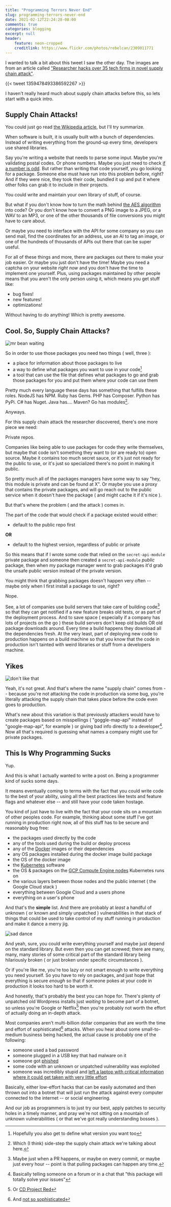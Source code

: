 ```yaml
---
title: "Programming Terrors Never End"
slug: programming-terrors-never-end
date: 2021-02-12T22:24:28-08:00
comments: true
categories: blogging
excerpt: null
header:
    feature: neon-cropped
    creditlink: https://www.flickr.com/photos/rebelcan/2309011771
---
```


I wanted to talk a bit about this tweet I saw the other day. The images are from
an article called ["Researcher hacks over 35 tech firms in novel supply chain attack"](https://www.bleepingcomputer.com/news/security/researcher-hacks-over-35-tech-firms-in-novel-supply-chain-attack/).

{{< tweet 1359478493386592267 >}}

I haven't really heard much about supply chain attacks before this, so lets
start with a quick intro.

## Supply Chain Attacks!

You could just go read [the Wikipedia
article](https://en.wikipedia.org/wiki/Supply_chain_attack), but I'll try
summarize.

When software is built, it is usually built with a bunch of
dependencies. Instead of writing everything from the ground-up every time,
developers use shared libraries. 

Say you're writing a website that needs to parse some input. Maybe you're
validating postal codes. Or phone numbers. Maybe you just need to check [if a
number is odd](https://www.npmjs.com/package/is-odd). But rather than writing
that code yourself, you go looking for a package. Someone else must have run
into this problem before, right? And if they were nice, they took their code,
bundled it up and put it where other folks can grab it to include in their
projects.

You could write and maintain your own library of stuff, of course.

But what if you don't know how to turn the math behind [the AES
algorithm](https://en.wikipedia.org/wiki/Advanced_Encryption_Standard) into
code? Or you don't know how to convert a PNG image to a JPEG, or a WAV to an
MP3, or one of the other thousands of file conversions you might have to care
about.

Or maybe you need to interface with the API for some company so you can send
mail, find the coordinates for an address, use an AI to tag an image, or one of
the hundreds of thousands of APIs out there that can be super useful.

For all of these things and more, there are packages out there to make your job
easier. Or maybe you just don't have the time! Maybe you need a captcha on your
website _right now_ and you don't have the time to implement one yourself. Plus,
using packages maintained by other people means that you aren't the only person
using it, which means you get stuff like:

* bug fixes!
* new features!
* optimizations!

Without having to do anything! Which is pretty awesome.

## Cool. So, Supply Chain Attacks?

![mr bean waiting](/images/mrbeanwaiting.gif)

So in order to use those packages you need two things ( well, three ):

* a place for information about those packages to live
* a way to define what packages you want to use in your code[^1]
* a tool that can use the file that defines what packages to go and grab those
  packages for you and put them where your code can use them
  
Pretty much every language these days has something that fulfills these
roles. NodeJS has NPM. Ruby has Gems. PHP has Composer. Python has PyPi. C# has
Nuget. Java has.... Maven? Go has modules[^2].

Anyways.

For this supply chain attack the researcher discovered, there's one more piece
we need:

Private repos.

Companies like being able to use packages for code they write themselves, but
maybe that code isn't something they want to (or are ready to) open source. Maybe it
contains too much secret sauce, or it's just not ready for the public to use, or
it's just so specialized there's no point in making it public.

So pretty much all of the packages managers have some way to say "hey, this
module is private and can be found at X". Or maybe you use a proxy that contains
the private packages, and will go reach out to the public service when it
doesn't have the package ( and might cache it if it's nice ).

But that's where the problem ( and the attack ) comes in.

The part of the code that would check if a package existed would either:

* default to the public repo first

**OR**

* default to the highest version, regardless of public or private

So this means that if I wrote some code that relied on the `secret-api-module`
private package and someone then created a `secret-api-module` _public_ package,
then when my package manager went to grab packages it'd grab the unsafe public
version instead of the private version.

You might think that grabbing packages doesn't happen very often -- maybe only
when I first install a package to use, right?

Nope.

See, a lot of companies use build servers that take care of building code[^3] so
that they can get notified if a new feature breaks old tests, or as part of the
deployment process. And to save space ( especially if a company has lots of
projects on the go ) these build servers don't keep old builds OR old package
downloads around. Every time a build happens they download all the dependencies
fresh. At the very least, part of deploying new code to production happens on a
build machine so that you know that the code in production isn't tainted with
weird libraries or stuff from a developers machine.

## Yikes

![don't like that](/images/nopedontlike.gif)

Yeah, it's not great. And that's where the name "supply chain" comes from --
because you're not attacking the code in production via some bug, you're
literally attacking the supply chain that takes place before the code even goes
to production.

What's new about this variation is that previously attackers would have to
create packages based on misspellings ( "goggle-map-api" instead of
"google-map-api", for example ) or giving bad info directly to a
developer[^4]. Now all that's required is guessing what names a company might
use for private packages.

## This Is Why Programming Sucks

Yup.

And this is what I actually wanted to write a post on. Being a programmer kind
of sucks some days.

It means eventually coming to terms with the fact that you could
write code to the best of your ability, using all the best practices like
tests and feature flags and whatever else -- and still have your code taken
hostage. 

You kind of just have to live with the fact that your code sits on a mountain of
other peoples code. For example, thinking about some stuff I've got running in
production right now, all of this stuff has to be secure and reasonably bug
free:

* the packages used directly by the code 
* any of the tools used during the build or deploy process 
* any of the [Docker][1] images or their dependencies
* any OS packages installed during the docker image build package
* the OS of the docker image 
* the [Kubernetes][2] software 
* the OS & packages on the [GCP Compute Engine nodes][3] Kubernetes runs on 
* the various layers between those nodes and the public internet ( the Google
  Cloud stack )
* everything between Google Cloud and a users phone
* everything on a user's phone

And that's the **simple** list. And there are probably at _least_ a handful of
unknown ( or known and simply unpatched ) vulnerabilities in that stack of things
that could be used to take control of my stuff running in production and make it
dance a merry jig.

![sad dance](/images/saddance.gif)

And yeah, sure, you could write everything yourself and maybe just depend on the
standard library. But even then you can get screwed; there are many, many, many
stories of some critical part of the standard library being hilariously broken (
or just broken under specific circumstances ). 

Or if you're like me, you're too lazy or not smart enough to write everything
you need yourself. So you have to rely on packages, and just hope that
everything is secure _enough_ so that if someone pokes at your code in
production it looks too hard to be worth it.

And honestly, that's probably the best you can hope for. There's plenty of
unpatched old Wordpress installs just _waiting_ to become part of a botnet,
so unless you're Google or Netflix[^5] then you're probably not worth the effort
of actually doing an in-depth attack.

Most companies aren't multi-billion dollar companies that are worth the time and
effort of sophisticated[^6] attacks. When you hear about some small-to-medium
business being hacked, the actual cause is probably one of the following:

* someone used a bad password
* someone plugged in a USB key that had malware on it 
* someone got [phished](https://en.wikipedia.org/wiki/Phishing)
* some code with an unknown or unpatched vulnerability was exploited
* someone was incredibly stupid and [left a laptop with critical information
  where it could get taken with very little effort](https://www.cbc.ca/news/canada/north/nwt-stolen-laptop-summary-1.5059552)

Basically, either low-effort hacks that can be easily automated and then thrown out
into a botnet that will just run the attack against every computer connected to
the internet -- or social engineering.

And our job as programmers is to just try our best, apply patches to security
holes in a timely manner, and pray we're not sitting on a mountain of unknown
vulnerabilities ( or that we've got really understanding bosses ).


[1]: https://www.docker.com/
[2]: https://kubernetes.io/
[3]: https://cloud.google.com/

[^1]: Hopefully you also get to define what version you want too
[^2]: Which (I think) side-step the supply chain attack we're talking about here.
[^3]: Maybe just when a PR happens, or maybe on every commit, or maybe just every hour -- point is that pulling packages can happen any time.
[^4]: Basically telling someone on a forum or in a chat that "this package will totally solve your issues"
[^5]: Or [CD Project
    Red](https://www.bleepingcomputer.com/news/security/cd-projekts-stolen-source-code-allegedly-sold-by-ransomware-gang/)
[^6]: And [not so sophisticated](https://www.csoonline.com/article/2124681/what-is-social-engineering.html)
